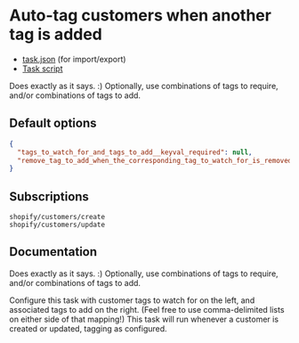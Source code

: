 # Auto-tag customers when another tag is added

* [task.json](../../tasks/auto-tag-customers-when-another-tag-is-added.json) (for import/export)
* [Task script](./script.liquid)

Does exactly as it says. :) Optionally, use combinations of tags to require, and/or combinations of tags to add.

## Default options

```json
{
  "tags_to_watch_for_and_tags_to_add__keyval_required": null,
  "remove_tag_to_add_when_the_corresponding_tag_to_watch_for_is_removed__boolean": null
}
```

## Subscriptions

```liquid
shopify/customers/create
shopify/customers/update
```

## Documentation

Does exactly as it says. :) Optionally, use combinations of tags to require, and/or combinations of tags to add.

Configure this task with customer tags to watch for on the left, and associated tags to add on the right. (Feel free to use comma-delimited lists on either side of that mapping!) This task will run whenever a customer is created or updated, tagging as configured.

